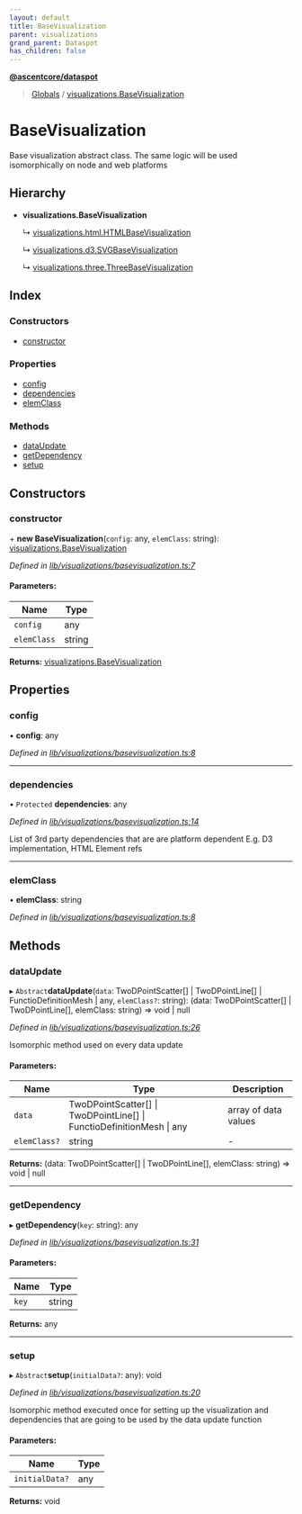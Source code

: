 ```yaml
---
layout: default
title: BaseVisualization
parent: visualizations
grand_parent: Dataspot
has_children: false
---
```


**[@ascentcore/dataspot](../README.md)**

> [Globals](../globals.md) / [visualizations.BaseVisualization](visualizations_basevisualization)

# BaseVisualization

Base visualization abstract class.
The same logic will be used isomorphically on node and web platforms

## Hierarchy

* **visualizations.BaseVisualization**

  ↳ [visualizations.html.HTMLBaseVisualization](visualizations_html_htmlbasevisualization)

  ↳ [visualizations.d3.SVGBaseVisualization](visualizations_d3_svgbasevisualization)

  ↳ [visualizations.three.ThreeBaseVisualization](visualizations_three_threebasevisualization)

## Index

### Constructors

* [constructor](visualizations_basevisualization#constructor)

### Properties

* [config](visualizations_basevisualization#config)
* [dependencies](visualizations_basevisualization#dependencies)
* [elemClass](visualizations_basevisualization#elemclass)

### Methods

* [dataUpdate](visualizations_basevisualization#dataupdate)
* [getDependency](visualizations_basevisualization#getdependency)
* [setup](visualizations_basevisualization#setup)

## Constructors

### constructor

\+ **new BaseVisualization**(`config`: any, `elemClass`: string): [visualizations.BaseVisualization](visualizations_basevisualization)

*Defined in [lib/visualizations/basevisualization.ts:7](https://github.com/ascentcore/dataspot/blob/aa42404/lib/visualizations/basevisualization.ts#L7)*

#### Parameters:

Name | Type |
------ | ------ |
`config` | any |
`elemClass` | string |

**Returns:** [visualizations.BaseVisualization](visualizations_basevisualization)

## Properties

### config

•  **config**: any

*Defined in [lib/visualizations/basevisualization.ts:8](https://github.com/ascentcore/dataspot/blob/aa42404/lib/visualizations/basevisualization.ts#L8)*

___

### dependencies

• `Protected` **dependencies**: any

*Defined in [lib/visualizations/basevisualization.ts:14](https://github.com/ascentcore/dataspot/blob/aa42404/lib/visualizations/basevisualization.ts#L14)*

List of 3rd party dependencies that are are platform dependent
E.g. D3 implementation, HTML Element refs

___

### elemClass

•  **elemClass**: string

*Defined in [lib/visualizations/basevisualization.ts:8](https://github.com/ascentcore/dataspot/blob/aa42404/lib/visualizations/basevisualization.ts#L8)*

## Methods

### dataUpdate

▸ `Abstract`**dataUpdate**(`data`: TwoDPointScatter[] \| TwoDPointLine[] \| FunctioDefinitionMesh \| any, `elemClass?`: string): (data: TwoDPointScatter[] \| TwoDPointLine[], elemClass: string) => void \| null

*Defined in [lib/visualizations/basevisualization.ts:26](https://github.com/ascentcore/dataspot/blob/aa42404/lib/visualizations/basevisualization.ts#L26)*

Isomorphic method used on every data update

#### Parameters:

Name | Type | Description |
------ | ------ | ------ |
`data` | TwoDPointScatter[] \| TwoDPointLine[] \| FunctioDefinitionMesh \| any | array of data values  |
`elemClass?` | string | - |

**Returns:** (data: TwoDPointScatter[] \| TwoDPointLine[], elemClass: string) => void \| null

___

### getDependency

▸ **getDependency**(`key`: string): any

*Defined in [lib/visualizations/basevisualization.ts:31](https://github.com/ascentcore/dataspot/blob/aa42404/lib/visualizations/basevisualization.ts#L31)*

#### Parameters:

Name | Type |
------ | ------ |
`key` | string |

**Returns:** any

___

### setup

▸ `Abstract`**setup**(`initialData?`: any): void

*Defined in [lib/visualizations/basevisualization.ts:20](https://github.com/ascentcore/dataspot/blob/aa42404/lib/visualizations/basevisualization.ts#L20)*

Isomorphic method executed once for setting up the visualization and dependencies
that are going to be used by the data update function

#### Parameters:

Name | Type |
------ | ------ |
`initialData?` | any |

**Returns:** void
